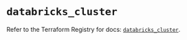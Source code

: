 # `databricks_cluster`

Refer to the Terraform Registry for docs: [`databricks_cluster`](https://registry.terraform.io/providers/databricks/databricks/1.41.0/docs/resources/cluster).
